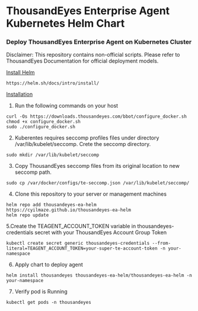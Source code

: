 # ThousandEyes Enterprise Agent Kubernetes Helm Chart
### Deploy ThousandEyes Enterprise Agent on Kubernetes Cluster

Disclaimer: This repository contains non-official scripts. Please refer to ThousandEyes Documentation for official deployment models.

<ins> Install Helm <ins>
```
https://helm.sh/docs/intro/install/
```
<ins>Installation</ins>
1. Run the following commands on your host
```
curl -Os https://downloads.thousandeyes.com/bbot/configure_docker.sh
chmod +x configure_docker.sh
sudo ./configure_docker.sh
```
2. Kuberentes requires seccomp profiles files under directory /var/lib/kubelet/seccomp. Crete the seccomp directory.
```
sudo mkdir /var/lib/kubelet/seccomp
```
3. Copy ThousandEyes seccomp files from its original location to new seccomp path.
```
sudo cp /var/docker/configs/te-seccomp.json /var/lib/kubelet/seccomp/
```
4. Clone this repository to your server or management machines
```
helm repo add thousandeyes-ea-helm https://cyilmaze.github.io/thousandeyes-ea-helm
helm repo update
```
5.Create the TEAGENT_ACCOUNT_TOKEN variable in thousandeyes-credentials secret with your ThousandEyes Account Group Token
```
kubectl create secret generic thousandeyes-credentials --from-literal=TEAGENT_ACCOUNT_TOKEN=your-super-te-account-token -n your-namespace
```
6. Apply chart to deploy agent
```
helm install thousandeyes thousandeyes-ea-helm/thousandeyes-ea-helm -n your-namespace
```
7. Verify pod is Running
```
kubectl get pods -n thousandeyes
```
